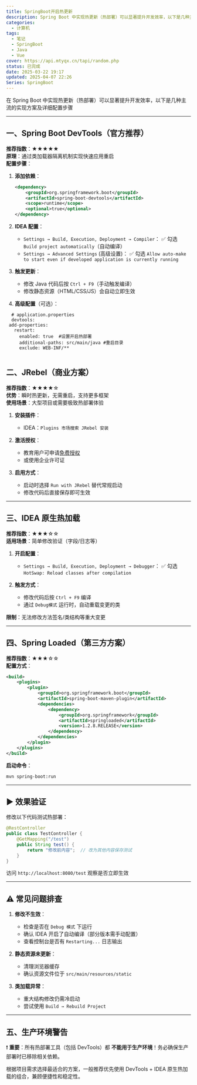 ```yaml
---
title: SpringBoot开启热更新
description: Spring Boot 中实现热更新（热部署）可以显著提升开发效率，以下是几种主流的实现方案及详细配置步骤
categories:
  - 计算机
tags:
  - 笔记
  - SpringBoot
  - Java
  - Vue
cover: https://api.mtyqx.cn/tapi/random.php
status: 已完成
date: 2025-03-22 19:17
updated: 2025-04-07 22:26
Series: SpringBoot
---
```

<!--more-->
在 Spring Boot 中实现热更新（热部署）可以显著提升开发效率，以下是几种主流的实现方案及详细配置步骤

---

## 一、Spring Boot DevTools（官方推荐）
**推荐指数**：★★★★★  
**原理**：通过类加载器隔离机制实现快速应用重启  
**配置步骤**：

1. **添加依赖**：
   ```xml
   <dependency>
       <groupId>org.springframework.boot</groupId>
       <artifactId>spring-boot-devtools</artifactId>
       <scope>runtime</scope>
       <optional>true</optional>
   </dependency>
   ```

2. **IDEA 配置**：
   - `Settings → Build, Execution, Deployment → Compiler`：
	 ✅ 勾选 `Build project automatically`（自动编译）
   - `Settings → Advanced Settings` (高级设置)：
	 ✅ 勾选 `Allow auto-make to start even if developed application is currently running`

3. **触发更新**：
   - 修改 Java 代码后按 `Ctrl + F9`（手动触发编译）
   - 修改静态资源（HTML/CSS/JS）会自动立即生效

4. **高级配置**（可选）：
 ```properties
   # application.properties
   devtools:  
  add-properties:  
    restart:  
      enabled: true  #设置开启热部署  
      additional-paths: src/main/java #重启目录  
      exclude: WEB-INF/**
   
```

## 二、JRebel（商业方案）
**推荐指数**：★★★★☆  
**优势**：瞬时热更新，无需重启，支持更多框架  
**使用场景**：大型项目或需要极致热部署体验

1. **安装插件**：
   - IDEA：`Plugins 市场搜索 JRebel 安装`

2. **激活授权**：
   - 教育用户可申请[免费授权](https://www.jrebel.com/products/jrebel)
   - 或使用企业许可证

3. **启用方式**：
   - 启动时选择 `Run with JRebel` 替代常规启动
   - 修改代码后直接保存即可生效

---

## 三、IDEA 原生热加载
**推荐指数**：★★★☆☆  
**适用场景**：简单修改验证（字段/日志等）

1. **开启配置**：
   - `Settings → Build, Execution, Deployment → Debugger`：
	 ✅ 勾选 `HotSwap: Reload classes after compilation`

2. **触发方式**：
   - 修改代码后按 `Ctrl + F9` 编译
   - 通过 `Debug模式` 运行时，自动重载变更的类

**限制**：无法修改方法签名/类结构等重大变更

---

## 四、Spring Loaded（第三方方案）
**推荐指数**：★★★☆☆  
**配置方式**：
```xml
<build>
    <plugins>
        <plugin>
            <groupId>org.springframework.boot</groupId>
            <artifactId>spring-boot-maven-plugin</artifactId>
            <dependencies>
                <dependency>
                    <groupId>org.springframework</groupId>
                    <artifactId>springloaded</artifactId>
                    <version>1.2.8.RELEASE</version>
                </dependency>
            </dependencies>
        </plugin>
    </plugins>
</build>
```
**启动命令**：
```bash
mvn spring-boot:run
```

---

## ▶️ 效果验证
修改以下代码测试热部署：
```java
@RestController
public class TestController {
    @GetMapping("/test")
    public String test() {
        return "修改前内容";  // 改为其他内容保存测试
    }
}
```
访问 `http://localhost:8080/test` 观察是否立即生效

---

## ⚠️ 常见问题排查
1. **修改不生效**：
   - 检查是否在 `Debug 模式` 下运行
   - 确认 IDEA 开启了自动编译（部分版本需手动配置）
   - 查看控制台是否有 `Restarting...` 日志输出

2. **静态资源未更新**：
   - 清理浏览器缓存
   - 确认资源文件位于 `src/main/resources/static`

3. **类加载异常**：
   - 重大结构修改仍需冷启动
   - 尝试使用 `Build → Rebuild Project`

---

## 五、生产环境警告
❗ **重要**：所有热部署工具（包括 DevTools）都 **不能用于生产环境**！务必确保生产部署时已移除相关依赖。

根据项目需求选择最适合的方案，一般推荐优先使用 DevTools + IDEA 原生热加载的组合，兼顾便捷性和稳定性。
